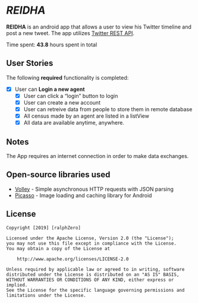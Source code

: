 # *REIDHA*

**REIDHA** is an android app that allows a user to view his Twitter timeline and post a new tweet. The app utilizes [Twitter REST API](https://dev.twitter.com/rest/public).

Time spent: **43.8** hours spent in total

## User Stories

The following **required** functionality is completed:

- [x] User can **Login a new agent**
  - [x] User can click a “login” button to login
  - [x] User can create a new account
  - [x] User can retreive data from people to store them in remote database
  - [x] All census made by an agent are listed in a listView
  - [x] All data are available anytime, anywhere.

## Notes

The App requires an internet connection in order to make data exchanges.

## Open-source libraries used

- [Volley](https://github.com/google/volley) - Simple asynchronous HTTP requests with JSON parsing
- [Picasso](https://github.com/square/picasso) - Image loading and caching library for Android

## License

    Copyright [2019] [ralphZero]

    Licensed under the Apache License, Version 2.0 (the "License");
    you may not use this file except in compliance with the License.
    You may obtain a copy of the License at

        http://www.apache.org/licenses/LICENSE-2.0

    Unless required by applicable law or agreed to in writing, software
    distributed under the License is distributed on an "AS IS" BASIS,
    WITHOUT WARRANTIES OR CONDITIONS OF ANY KIND, either express or implied.
    See the License for the specific language governing permissions and
    limitations under the License.
